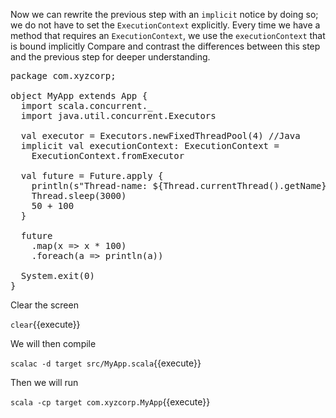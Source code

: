 Now we can rewrite the previous step with an `implicit` notice by doing so; we do not have to set the `ExecutionContext` explicitly.  Every time we have a method that requires an `ExecutionContext`, we use the `executionContext` that is bound implicitly  Compare and contrast the differences between this step and the previous step for deeper understanding.

<pre class="file" data-filename="src/MyApp.scala" data-target="replace">
package com.xyzcorp;

object MyApp extends App {
  import scala.concurrent._
  import java.util.concurrent.Executors

  val executor = Executors.newFixedThreadPool(4) //Java
  implicit val executionContext: ExecutionContext =
    ExecutionContext.fromExecutor

  val future = Future.apply {
    println(s"Thread-name: ${Thread.currentThread().getName}")
    Thread.sleep(3000)
    50 + 100
  }

  future
    .map(x => x * 100)
    .foreach(a => println(a))

  System.exit(0)
}
</pre>

Clear the screen

`clear`{{execute}}

We will then compile

`scalac -d target src/MyApp.scala`{{execute}}

Then we will run

`scala -cp target com.xyzcorp.MyApp`{{execute}}

